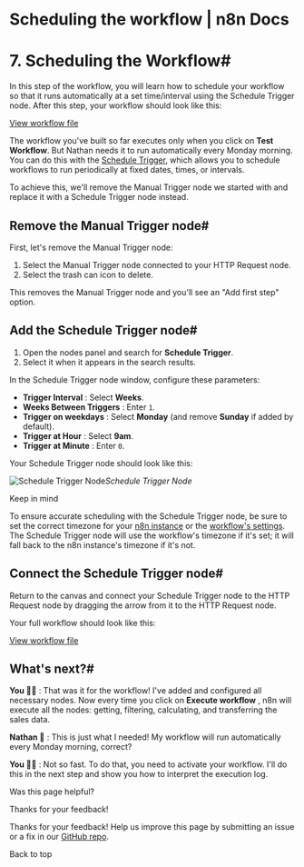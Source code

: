 # Scheduling the workflow | n8n Docs

[ ](https://github.com/n8n-io/n8n-docs/edit/main/docs/courses/level-one/chapter-5/chapter-5.7.md "Edit this page")

# 7\. Scheduling the Workflow#

In this step of the workflow, you will learn how to schedule your workflow so that it runs automatically at a set time/interval using the Schedule Trigger node. After this step, your workflow should look like this:

[View workflow file](/_workflows//courses/level-one/finished.json)

The workflow you've built so far executes only when you click on **Test Workflow**. But Nathan needs it to run automatically every Monday morning. You can do this with the [Schedule Trigger](../../../../integrations/builtin/core-nodes/n8n-nodes-base.scheduletrigger/), which allows you to schedule workflows to run periodically at fixed dates, times, or intervals.

To achieve this, we'll remove the Manual Trigger node we started with and replace it with a Schedule Trigger node instead.

## Remove the Manual Trigger node#

First, let's remove the Manual Trigger node:

  1. Select the Manual Trigger node connected to your HTTP Request node.
  2. Select the trash can icon to delete.

This removes the Manual Trigger node and you'll see an "Add first step" option.

## Add the Schedule Trigger node#

  1. Open the nodes panel and search for **Schedule Trigger**.
  2. Select it when it appears in the search results.

In the Schedule Trigger node window, configure these parameters:

  * **Trigger Interval** : Select **Weeks**.
  * **Weeks Between Triggers** : Enter `1`.
  * **Trigger on weekdays** : Select **Monday** (and remove **Sunday** if added by default).
  * **Trigger at Hour** : Select **9am**.
  * **Trigger at Minute** : Enter `0`.

Your Schedule Trigger node should look like this:

![Schedule Trigger Node](/_images/courses/level-one/chapter-five/l1-c5-5-7-schedule-trigger-node.png)_Schedule Trigger Node_

Keep in mind

To ensure accurate scheduling with the Schedule Trigger node, be sure to set the correct timezone for your [n8n instance](../../../../manage-cloud/set-cloud-timezone/) or the [workflow's settings](../../../../workflows/settings/). The Schedule Trigger node will use the workflow's timezone if it's set; it will fall back to the n8n instance's timezone if it's not.

## Connect the Schedule Trigger node#

Return to the canvas and connect your Schedule Trigger node to the HTTP Request node by dragging the arrow from it to the HTTP Request node.

Your full workflow should look like this:

[View workflow file](/_workflows//courses/level-one/finished.json)

## What's next?#

**You 👩‍🔧** : That was it for the workflow! I've added and configured all necessary nodes. Now every time you click on **Execute workflow** , n8n will execute all the nodes: getting, filtering, calculating, and transferring the sales data.

**Nathan 🙋** : This is just what I needed! My workflow will run automatically every Monday morning, correct?

**You 👩‍🔧** : Not so fast. To do that, you need to activate your workflow. I'll do this in the next step and show you how to interpret the execution log.

Was this page helpful? 

Thanks for your feedback! 

Thanks for your feedback! Help us improve this page by submitting an issue or a fix in our [GitHub repo](https://github.com/n8n-io/n8n-docs). 

Back to top